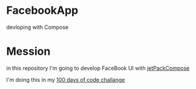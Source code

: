 # FacebookApp

devloping with Compose

# Mession

in this repository I'm going to develop FaceBook UI with [jetPackCompose]()

I'm doing this in my [100 days of code challange ](https://twitter.com/hashtag/100DaysOfCode?src=hashtag_click)
